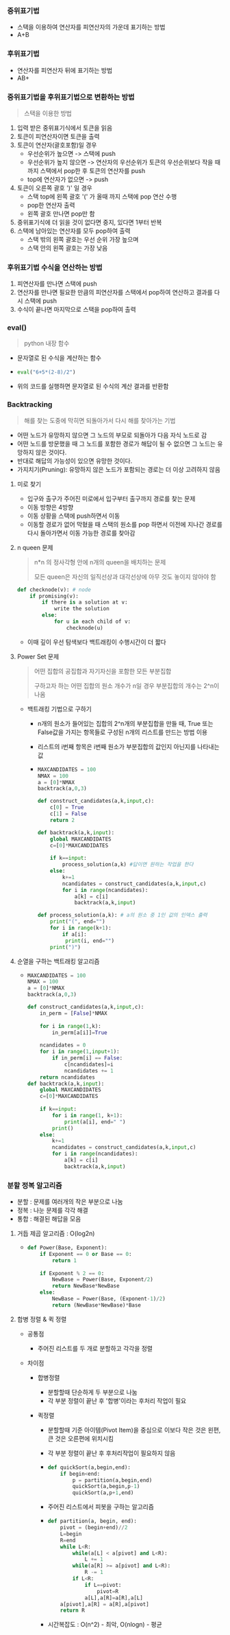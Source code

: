 ### 중위표기법

- 스택을 이용하여 연산자를 피연산자의 가운데 표기하는 방법
- A+B



### 후위표기법

- 연산자를 피연산자 뒤에 표기하는 방법
- AB+



### 중위표기법을 후위표기법으로 변환하는 방법

> 스택을 이용한 방법



1. 입력 받은 중위표기식에서 토큰을 읽음
2. 토큰이 피연산자이면 토큰을 출력
3. 토큰이 연산자(괄호포함)일 경우
   - 우선순위가 높으면 -> 스택에 push
   - 우선순위가 높지 않으면 -> 연산자의 우선순위가 토큰의 우선순위보다 작을 때까지 스택에서 pop한 후 토큰의 연산자를 push
   - top에 연산자가 없으면 -> push 
4. 토큰이 오른쪽 괄호 ')' 일 경우
   - 스택 top에 왼쪽 괄호 '(' 가 올때 까지 스택에 pop 연산 수행
   - pop한 연산자 출력
   - 왼쪽 괄호 만나면 pop만 함
5. 중위표기식에 더 읽을 것이 없다면 중지, 있다면 1부터 반복
6. 스택에 남아있는 연산자를 모두 pop하여 출력
   - 스택 밖의 왼쪽 괄호는 우선 순위 가장 높으며 
   - 스택 안의 왼쪽 괄호는 가장 낮음



### 후위표기법 수식을 연산하는 방법

1. 피연산자를 만나면 스택에 push
2. 연산자를 만나면 필요한 만큼의 피연산자를 스택에서 pop하여 연산하고 결과를 다시 스택에 push
3. 수식이 끝나면 마지막으로 스택을 pop하여 출력



### eval()

> python 내장 함수



- 문자열로 된 수식을 계산하는 함수

- ```python
  eval("6+5*(2-8)/2")
  ```

- 위의 코드를 실행하면 문자열로 된 수식의 계산 결과를 반환함



### Backtracking

> 해를 찾는 도중에 막히면 되돌아가서 다시 해를 찾아가는 기법



- 어떤 노드가 유망하지 않으면 그 노드의 부모로 되돌아가 다음 자식 노드로 감
- 어떤 노드를 방문했을 때 그 노드를 포함한 경로가 해답이 될 수 없으면 그 노드는 유망하지 않은 것이다.
- 반대로 해답의 가능성이 있으면 유망한 것이다.
- 가지치기(Pruning): 유망하지 않은 노드가 포함되는 경로는 더 이상 고려하지 않음



1. 미로 찾기
   - 입구와 출구가 주어진 미로에서 입구부터 출구까지 경로를 찾는 문제
   - 이동 방향은 4방향
   - 이동 상황을 스택에 push하면서 이동
   - 이동할 경로가 없어 막혔을 때 스택의 원소를 pop 하면서 이전에 지나간 경로를 다시 돌아가면서 이동 가능한 경로를 찾아감



2. n queen 문제

   > n*n 의 정사각형 안에 n개의 queen을 배치하는 문제
   >
   > 모든 queen은 자신의 일직선상과 대각선상에 아무 것도 놓이지 않아야 함

   ```python
   def checknode(v): # node
       if promising(v):
           if there is a solution at v:
               write the solution
           else:
               for u in each child of v:
                   checknode(u)
   ```

   - 이때 깊이 우선 탐색보다 백트래킹이 수행시간이 더 짧다



3. Power Set 문제

   > 어떤 집합의 공집합과 자기자신을 포함한 모든 부분집합
   >
   > 구하고자 하는 어떤 집합의 원소 개수가 n일 경우 부분집합의 개수는 2^n이 나옴

   - 백트래킹 기법으로 구하기

     - n개의 원소가 들어있는 집합의 2^n개의 부분집합을 만들 때, True 또는 False값을 가지는 항목들로 구성된 n개의 리스트를 만드는 방법 이용

     - 리스트의 i번째 항목은 i번째 원소가 부분집합의 값인지 아닌지를 나타내는 값

     - ```python
       MAXCANDIDATES = 100
       NMAX = 100
       a = [0]*NMAX
       backtrack(a,0,3)
       
       def construct_candidates(a,k,input,c):
           c[0] = True
           c[1] = False
           return 2
       
       def backtrack(a,k,input):
           global MAXCANDIDATES
           c=[0]*MAXCANDIDATES
           
           if k==input:
               process_solution(a,k) #답이면 원하는 작업을 한다
           else:
               k+=1
               ncandidates = construct_candidates(a,k,input,c)
               for i in range(ncandidates):
                   a[k] = c[i]
                   backtrack(a,k,input)
       
       def process_solution(a,k): # a의 원소 중 1인 값의 인덱스 출력
           print("(", end="")
           for i in range(k+1):
               if a[i]:
       			print(i, end="")
           print(")")
       ```

   

4. 순열을 구하는 백트래킹 알고리즘

   - ```python
     MAXCANDIDATES = 100
     NMAX = 100
     a = [0]*NMAX
     backtrack(a,0,3)
     
     def construct_candidates(a,k,input,c):
         in_perm = [False]*NMAX
         
         for i in range(1,k):
             in_perm[a[i]]=True
         
         ncandidates = 0
         for i in range(1,input+1):
             if in_perm[i] == False:
                 c[ncandidates]=i
                 ncandidates += 1
         return ncandidates
     def backtrack(a,k,input):
         global MAXCANDIDATES
         c=[0]*MAXCANDIDATES
         
         if k==input:
             for i in range(1, k+1):
                 print(a[i], end=" ")
             print()
         else:
             k+=1
             ncandidates = construct_candidates(a,k,input,c)
             for i in range(ncandidates):
                 a[k] = c[i]
                 backtrack(a,k,input)
     ```



### 분할 정복 알고리즘

- 분할 : 문제를 여러개의 작은 부분으로 나눔
- 정복 : 나눈 문제를 각각 해결
- 통합 : 해결된 해답을 모음



1. 거듭 제곱 알고리즘 : O(log2n)

   - ```python
     def Power(Base, Exponent):
         if Exponent == 0 or Base == 0:
             return 1
         
         if Exponent % 2 == 0:
             NewBase = Power(Base, Exponent/2)
             return NewBase*NewBase
         else:
             NewBase = Power(Base, (Exponent-1)/2)
             return (NewBase*NewBase)*Base
     ```

2. 합병 정렬 & 퀵 정렬

   - 공통점

     - 주어진 리스트를 두 개로 분할하고 각각을 정렬

   - 차이점

     - 합병정렬

       - 분할할때 단순하게 두 부분으로 나눔
       - 각 부분 정렬이 끝난 후 '합병'이라는 후처리 작업이 필요

     - 퀵정렬

       - 분할할때 기준 아이템(Pivot Item)을 중심으로 이보다 작은 것은 왼편, 큰 것은 오른편에 위치시킴

       - 각 부분 정렬이 끝난 후 후처리작업이 필요하지 않음

       - ```python
         def quickSort(a,begin,end):
             if begin<end:
                 p = partition(a,begin,end)
                 quickSort(a,begin,p-1)
                 quickSort(a,p+1,end)
         ```

       - 주어진 리스트에서 피봇을 구하는 알고리즘

       - ```python
         def partition(a, begin, end):
             pivot = (begin+end)//2
             L=begin
             R=end
             while L<R:
                 while(a[L] < a[pivot] and L<R):
                     L += 1
                 while(a[R] >= a[pivot] and L<R):
                     R -= 1
                 if L<R:
                     if L==pivot:
                         pivot=R
                     a[L],a[R]=a[R],a[L]
             a[pivot],a[R] = a[R],a[pivot]
             return R
         ```

       - 시간복잡도 : O(n^2) - 최악, O(nlogn) - 평균